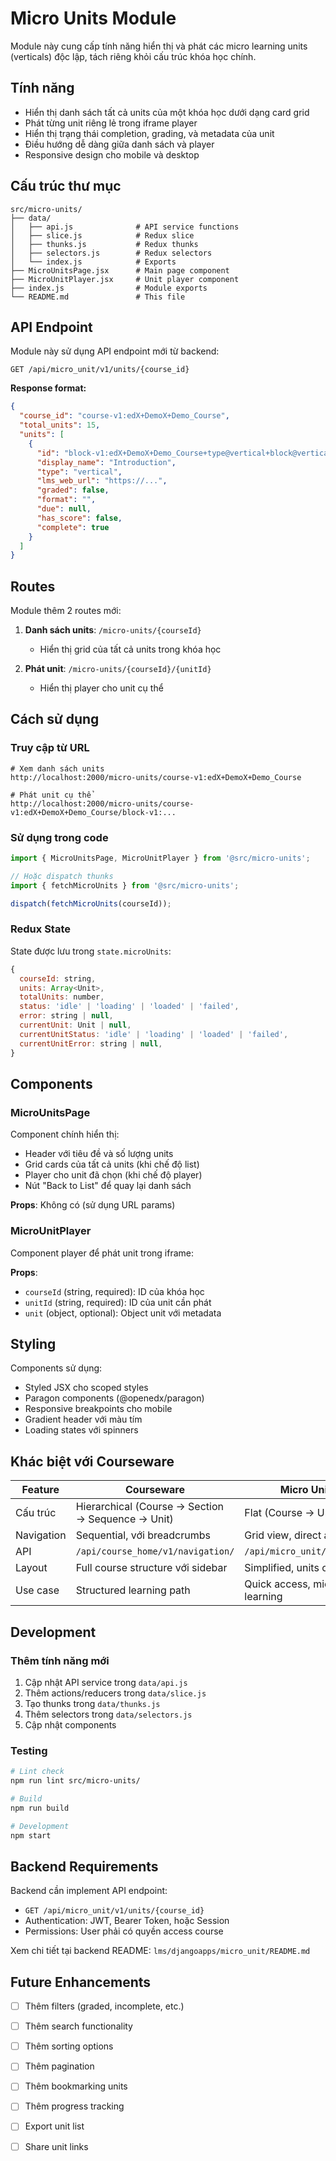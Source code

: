 # Micro Units Module

Module này cung cấp tính năng hiển thị và phát các micro learning units (verticals) độc lập, tách riêng khỏi cấu trúc khóa học chính.

## Tính năng

- Hiển thị danh sách tất cả units của một khóa học dưới dạng card grid
- Phát từng unit riêng lẻ trong iframe player
- Hiển thị trạng thái completion, grading, và metadata của unit
- Điều hướng dễ dàng giữa danh sách và player
- Responsive design cho mobile và desktop

## Cấu trúc thư mục

```
src/micro-units/
├── data/
│   ├── api.js              # API service functions
│   ├── slice.js            # Redux slice
│   ├── thunks.js           # Redux thunks
│   ├── selectors.js        # Redux selectors
│   └── index.js            # Exports
├── MicroUnitsPage.jsx      # Main page component
├── MicroUnitPlayer.jsx     # Unit player component
├── index.js                # Module exports
└── README.md               # This file
```

## API Endpoint

Module này sử dụng API endpoint mới từ backend:

```
GET /api/micro_unit/v1/units/{course_id}
```

**Response format:**
```json
{
  "course_id": "course-v1:edX+DemoX+Demo_Course",
  "total_units": 15,
  "units": [
    {
      "id": "block-v1:edX+DemoX+Demo_Course+type@vertical+block@vertical_1",
      "display_name": "Introduction",
      "type": "vertical",
      "lms_web_url": "https://...",
      "graded": false,
      "format": "",
      "due": null,
      "has_score": false,
      "complete": true
    }
  ]
}
```

## Routes

Module thêm 2 routes mới:

1. **Danh sách units**: `/micro-units/{courseId}`
   - Hiển thị grid của tất cả units trong khóa học

2. **Phát unit**: `/micro-units/{courseId}/{unitId}`
   - Hiển thị player cho unit cụ thể

## Cách sử dụng

### Truy cập từ URL

```
# Xem danh sách units
http://localhost:2000/micro-units/course-v1:edX+DemoX+Demo_Course

# Phát unit cụ thể
http://localhost:2000/micro-units/course-v1:edX+DemoX+Demo_Course/block-v1:...
```

### Sử dụng trong code

```javascript
import { MicroUnitsPage, MicroUnitPlayer } from '@src/micro-units';

// Hoặc dispatch thunks
import { fetchMicroUnits } from '@src/micro-units';

dispatch(fetchMicroUnits(courseId));
```

### Redux State

State được lưu trong `state.microUnits`:

```javascript
{
  courseId: string,
  units: Array<Unit>,
  totalUnits: number,
  status: 'idle' | 'loading' | 'loaded' | 'failed',
  error: string | null,
  currentUnit: Unit | null,
  currentUnitStatus: 'idle' | 'loading' | 'loaded' | 'failed',
  currentUnitError: string | null,
}
```

## Components

### MicroUnitsPage

Component chính hiển thị:
- Header với tiêu đề và số lượng units
- Grid cards của tất cả units (khi chế độ list)
- Player cho unit đã chọn (khi chế độ player)
- Nút "Back to List" để quay lại danh sách

**Props**: Không có (sử dụng URL params)

### MicroUnitPlayer

Component player để phát unit trong iframe:

**Props**:
- `courseId` (string, required): ID của khóa học
- `unitId` (string, required): ID của unit cần phát
- `unit` (object, optional): Object unit với metadata

## Styling

Components sử dụng:
- Styled JSX cho scoped styles
- Paragon components (@openedx/paragon)
- Responsive breakpoints cho mobile
- Gradient header với màu tím
- Loading states với spinners

## Khác biệt với Courseware

| Feature | Courseware | Micro Units |
|---------|------------|-------------|
| Cấu trúc | Hierarchical (Course → Section → Sequence → Unit) | Flat (Course → Units) |
| Navigation | Sequential, với breadcrumbs | Grid view, direct access |
| API | `/api/course_home/v1/navigation/` | `/api/micro_unit/v1/units/` |
| Layout | Full course structure với sidebar | Simplified, units only |
| Use case | Structured learning path | Quick access, micro-learning |

## Development

### Thêm tính năng mới

1. Cập nhật API service trong `data/api.js`
2. Thêm actions/reducers trong `data/slice.js`
3. Tạo thunks trong `data/thunks.js`
4. Thêm selectors trong `data/selectors.js`
5. Cập nhật components

### Testing

```bash
# Lint check
npm run lint src/micro-units/

# Build
npm run build

# Development
npm start
```

## Backend Requirements

Backend cần implement API endpoint:
- `GET /api/micro_unit/v1/units/{course_id}`
- Authentication: JWT, Bearer Token, hoặc Session
- Permissions: User phải có quyền access course

Xem chi tiết tại backend README: `lms/djangoapps/micro_unit/README.md`

## Future Enhancements

- [ ] Thêm filters (graded, incomplete, etc.)
- [ ] Thêm search functionality
- [ ] Thêm sorting options
- [ ] Thêm pagination
- [ ] Thêm bookmarking units
- [ ] Thêm progress tracking
- [ ] Export unit list
- [ ] Share unit links

